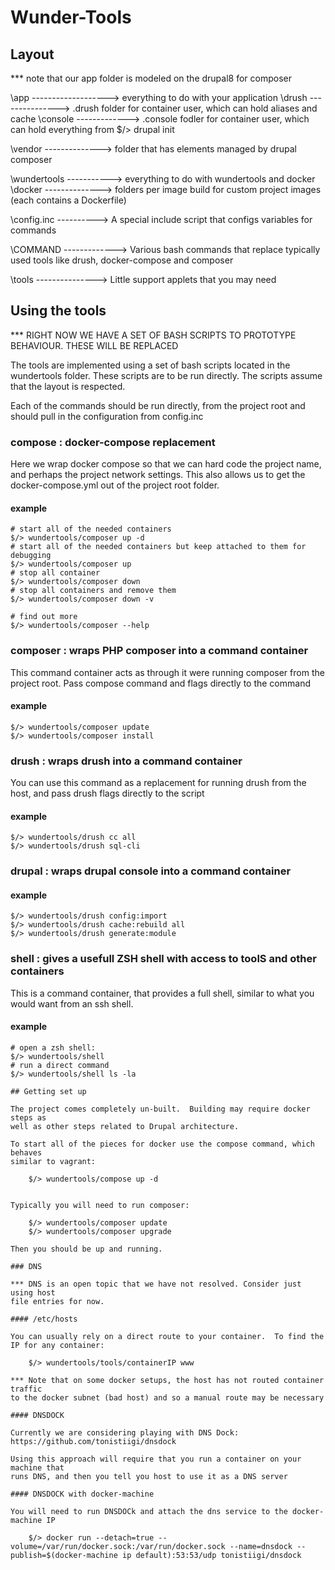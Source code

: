 # Wunder-Tools 

## Layout

*** note that our app folder is modeled on the drupal8 for composer


\app -------------------> everything to do with your application
  \drush ---------------> .drush folder for container user, which can hold aliases and cache
  \console -------------> .console fodler for container user, which can hold everything from $/> drupal init

  \vendor --------------> folder that has elements managed by drupal composer

\wundertools -----------> everything to do with wundertools and docker
  \docker --------------> folders per image build for custom project images (each contains a Dockerfile)

  \config.inc ----------> A special include script that configs variables for commands

  \COMMAND -------------> Various bash commands that replace typically used tools like drush, docker-compose and composer

  \tools ---------------> Little support applets that you may need


## Using the tools

*** RIGHT NOW WE HAVE A SET OF BASH SCRIPTS TO PROTOTYPE BEHAVIOUR.  THESE WILL BE REPLACED

The tools are implemented using a set of bash scripts located in the wundertools folder.  These
scripts are to be run directly.  The scripts assume that the layout is respected.

Each of the commands should be run directly, from the project root and should pull in the configuration from config.inc

### compose : docker-compose replacement

Here we wrap docker compose so that we can hard code the project name, and perhaps the project network
settings.  This also allows us to get the docker-compose.yml out of the project root folder.

#### example

```
# start all of the needed containers 
$/> wundertools/composer up -d
# start all of the needed containers but keep attached to them for debugging 
$/> wundertools/composer up
# stop all container
$/> wundertools/composer down
# stop all containers and remove them
$/> wundertools/composer down -v

# find out more
$/> wundertools/composer --help
```

### composer : wraps PHP composer into a command container

This command container acts as through it were running composer from the project
root.  Pass compose command and flags directly to the command

#### example

    $/> wundertools/composer update
    $/> wundertools/composer install

### drush : wraps drush into a command container

You can use this command as a replacement for running drush  from the host, and
pass drush flags directly to the script

#### example

````
$/> wundertools/drush cc all
$/> wundertools/drush sql-cli
````

### drupal : wraps drupal console into a command container


#### example

````
$/> wundertools/drush config:import
$/> wundertools/drush cache:rebuild all
$/> wundertools/drush generate:module
````

### shell : gives a usefull ZSH shell with access to toolS and other containers

This is a command container, that provides a full shell, similar to what you
would want from an ssh shell.

#### example

````
# open a zsh shell:
$/> wundertools/shell
# run a direct command
$/> wundertools/shell ls -la

## Getting set up

The project comes completely un-built.  Building may require docker steps as 
well as other steps related to Drupal architecture.

To start all of the pieces for docker use the compose command, which behaves 
similar to vagrant:

    $/> wundertools/compose up -d 


Typically you will need to run composer:

    $/> wundertools/composer update
    $/> wundertools/composer upgrade

Then you should be up and running.

### DNS

*** DNS is an open topic that we have not resolved. Consider just using host 
file entries for now.

#### /etc/hosts

You can usually rely on a direct route to your container.  To find the IP for any container:

    $/> wundertools/tools/containerIP www

*** Note that on some docker setups, the host has not routed container traffic 
to the docker subnet (bad host) and so a manual route may be necessary

#### DNSDOCK

Currently we are considering playing with DNS Dock: 
https://github.com/tonistiigi/dnsdock

Using this approach will require that you run a container on your machine that 
runs DNS, and then you tell you host to use it as a DNS server

#### DNSDOCK with docker-machine

You will need to run DNSDOCk and attach the dns service to the docker-machine IP

    $/> docker run --detach=true --volume=/var/run/docker.sock:/var/run/docker.sock --name=dnsdock --publish=$(docker-machine ip default):53:53/udp tonistiigi/dnsdock